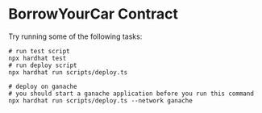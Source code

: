 # BorrowYourCar Contract

Try running some of the following tasks:

```shell
# run test script
npx hardhat test
# run deploy script
npx hardhat run scripts/deploy.ts

# deploy on ganache
# you should start a ganache application before you run this command
npx hardhat run scripts/deploy.ts --network ganache
```
